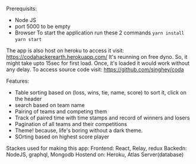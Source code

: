 Prerequisits:
* Node JS
* port 5000 to be empty
* Browser
To start the application run these 2 commands
`yarn install`
`yarn start`

The app is also host on heroku to access it visit: https://codahackerearth.herokuapp.com/
It's reunning on free dyno. So, it might take upto 15sec for first load. Once, it's loaded it would work without any delay.
To access source code visit: https://github.com/singhey/coda

Features:
* Table sorting based on (loss, wins, tie, name, score) to sort it, click on the header
* search based on team name
* Pairing of teams and competing them
* Track of paired time with time stamps and record of winners and losers
* Pagination of all teams and their competitions
* Theme! because, life's boring without a dark theme.
* SOrting based on highest score player


Stackes used for making this app:
Frontend: React, Relay, redux
Backedn: NodeJS, graphql, Mongodb
Hostend on: Heroku, Atlas Server(database)